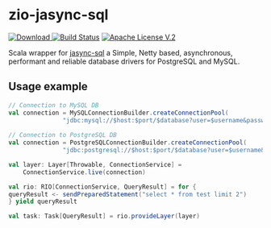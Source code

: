 zio-jasync-sql
=========
[ ![Download](https://api.bintray.com/packages/andriimartynov/maven/zio-jasync-sql/images/download.svg) ](https://bintray.com/andriimartynov/maven/zio-jasync-sql/_latestVersion)
[![Build Status](https://travis-ci.org/andriimartynov/zio-jasync-sql.svg)](https://travis-ci.org/andriimartynov/zio-jasync-sql)
[![Apache License V.2](https://img.shields.io/badge/license-Apache%20V.2-blue.svg)](https://github.com/andriimartynov/scalatest-zio/blob/master/LICENSE)


Scala wrapper for [jasync-sql](https://github.com/jasync-sql/jasync-sql) a Simple, Netty based, asynchronous, performant and reliable database drivers for PostgreSQL and MySQL.


## Usage example
```scala
// Connection to MySQL DB
val connection = MySQLConnectionBuilder.createConnectionPool(
               "jdbc:mysql://$host:$port/$database?user=$username&password=$password");
     
// Connection to PostgreSQL DB    
val connection = PostgreSQLConnectionBuilder.createConnectionPool(
               "jdbc:postgresql://$host:$port/$database?user=$username&password=$password");

val layer: Layer[Throwable, ConnectionService] =
    ConnectionService.live(connection)

val rio: RIO[ConnectionService, QueryResult] = for {
queryResult <- sendPreparedStatement("select * from test limit 2")
} yield queryResult

val task: Task[QueryResult] = rio.provideLayer(layer)
```
